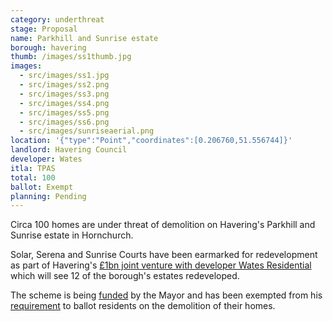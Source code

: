 ```yaml
---
category: underthreat
stage: Proposal
name: Parkhill and Sunrise estate 
borough: havering
thumb: /images/ss1thumb.jpg
images:
  - src/images/ss1.jpg
  - src/images/ss2.png
  - src/images/ss3.png
  - src/images/ss4.png
  - src/images/ss5.png
  - src/images/ss6.png
  - src/images/sunriseaerial.png
location: '{"type":"Point","coordinates":[0.206760,51.556744]}'
landlord: Havering Council
developer: Wates
itla: TPAS
total: 100
ballot: Exempt
planning: Pending
---
```

Circa 100 homes are under threat of demolition on Havering's Parkhill and Sunrise estate in Hornchurch.

Solar, Serena and Sunrise Courts have been earmarked for redevelopment as part of Havering's [£1bn joint venture with developer Wates Residential](https://www.wates.co.uk/articles/case-study/borough-of-havering-housing-redevelopment/) which will see 12 of the borough's estates redeveloped.

The scheme is being [funded](/approved/funding) by the Mayor and has been exempted from his [requirement](/approved/ballotexemptions) to ballot residents on the demolition of their homes.

